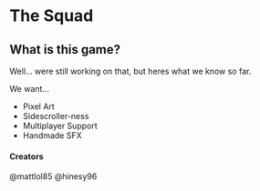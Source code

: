 # The Squad

## What is this game?

Well... were still working on that, but heres what we know so far.

We want...

- Pixel Art
- Sidescroller-ness
- Multiplayer Support
- Handmade SFX


#### Creators

@mattlol85
@hinesy96